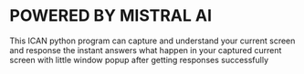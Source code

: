 # POWERED BY MISTRAL AI
This ICAN python program can capture and understand your current screen and response the instant answers what happen in your captured current screen with little window popup after getting responses successfully
